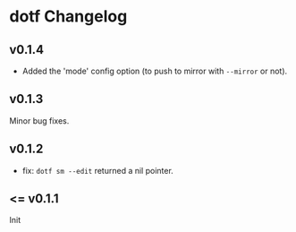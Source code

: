 # dotf Changelog

## v0.1.4

- Added the 'mode' config option (to push to mirror with `--mirror` or not).

## v0.1.3

Minor bug fixes.

## v0.1.2

- fix: `dotf sm --edit` returned a nil pointer.

## <= v0.1.1

Init

